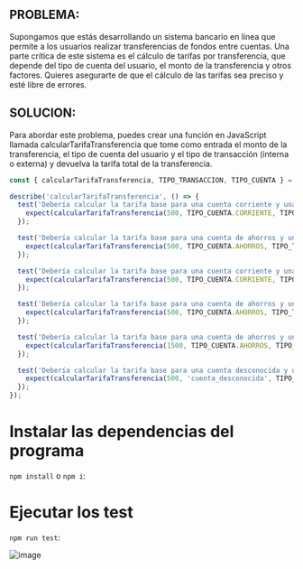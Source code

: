 ## PROBLEMA:
Supongamos que estás desarrollando un sistema bancario en línea que permite a los usuarios realizar transferencias
de fondos entre cuentas. Una parte crítica de este sistema es el cálculo de tarifas por transferencia, que depende
del tipo de cuenta del usuario, el monto de la transferencia y otros factores. Quieres asegurarte de que el cálculo
de las tarifas sea preciso y esté libre de errores.

## SOLUCION:
Para abordar este problema, puedes crear una función en JavaScript llamada calcularTarifaTransferencia que tome como
entrada el monto de la transferencia, el tipo de cuenta del usuario y el tipo de transacción (interna o externa)
y devuelva la tarifa total de la transferencia.

```javascript
const { calcularTarifaTransferencia, TIPO_TRANSACCION, TIPO_CUENTA } = require('../index');

describe('calcularTarifaTransferencia', () => {
  test('Debería calcular la tarifa base para una cuenta corriente y una transferencia interna', () => {
    expect(calcularTarifaTransferencia(500, TIPO_CUENTA.CORRIENTE, TIPO_TRANSACCION.INTERNA)).toBe(6);
  });

  test('Debería calcular la tarifa base para una cuenta de ahorros y una transferencia interna', () => {
    expect(calcularTarifaTransferencia(500, TIPO_CUENTA.AHORROS, TIPO_TRANSACCION.INTERNA)).toBe(3);
  });

  test('Debería calcular la tarifa base para una cuenta corriente y una transferencia externa', () => {
    expect(calcularTarifaTransferencia(500, TIPO_CUENTA.CORRIENTE, TIPO_TRANSACCION.EXTERNA)).toBe(5);
  });

  test('Debería calcular la tarifa base para una cuenta de ahorros y una transferencia externa con monto menor o igual a 1000', () => {
    expect(calcularTarifaTransferencia(500, TIPO_CUENTA.AHORROS, TIPO_TRANSACCION.EXTERNA)).toBe(2);
  });

  test('Debería calcular la tarifa base para una cuenta de ahorros y una transferencia externa con monto mayor a 1000', () => {
    expect(calcularTarifaTransferencia(1500, TIPO_CUENTA.AHORROS, TIPO_TRANSACCION.EXTERNA)).toBe(5); // La tarifa base es 2, más 3 de la tarifa adicional
  });

  test('Debería calcular la tarifa base para una cuenta desconocida y una transferencia interna', () => {
    expect(calcularTarifaTransferencia(500, 'cuenta_desconocida', TIPO_TRANSACCION.INTERNA)).toBe(0);
  });
});
```

# Instalar las dependencias del programa

``npm install`` o ``npm i``:

# Ejecutar los test

``npm run test``:

![image](https://github.com/MartinAlexanderFloresTorres/tranferencias-caja-blanca/assets/91045865/67b27fd7-aada-4154-bf4c-d01a797e1690)

